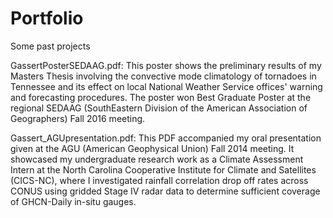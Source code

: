 # Portfolio
Some past projects

GassertPosterSEDAAG.pdf: 
This poster shows the preliminary results of my Masters Thesis involving the convective mode climatology of tornadoes in Tennessee and its effect on local National Weather Service offices' warning and forecasting procedures. The poster won Best Graduate Poster at the regional SEDAAG (SouthEastern Division of the American Association of Geographers) Fall 2016 meeting.

Gassert_AGUpresentation.pdf:
This PDF accompanied my oral presentation given at the AGU (American Geophysical Union) Fall 2014 meeting. It showcased my undergraduate research work as a Climate Assessment Intern at the North Carolina Cooperative Institute for Climate and Satellites (CICS-NC), where I investigated rainfall correlation drop off rates across CONUS using gridded Stage IV radar data to determine sufficient coverage of GHCN-Daily in-situ gauges.
